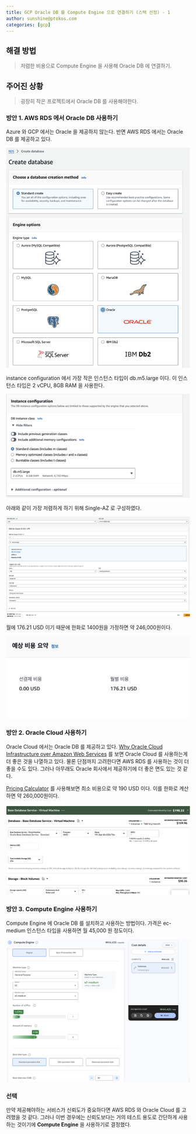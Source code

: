 ```yaml
---
title: GCP Oracle DB 를 Compute Engine 으로 연결하기 (스택 선정) - 1
author: sunshine@ptokos.com
categories: [gcp]
---
```


## 해결 방법
> 저렴한 비용으로 Compute Engine 을 사용해 Oracle DB 에 연결하기.

## 주어진 상황
> 굉장히 작은 프로젝트에서 Oracle DB 를 사용해야한다.

### 방안 1. AWS RDS 에서 Oracle DB 사용하기
Azure 와 GCP 에서는 Oracle 을 제공하지 않는다.
반면 AWS RDS 에서는 Oracle DB 를 제공하고 있다.

![1.png](/assets/img/gcp/gcp-oracle-compute-engine-1.png)

instance configuration 에서 가장 작은 인스턴스 타입이 db.m5.large 이다.
이 인스턴스 타입은 2 vCPU, 8GB RAM 을 사용한다.

![2.png](/assets/img/gcp/gcp-oracle-compute-engine-2.png)

아래와 같이 가장 저렴하게 하기 위해 Single-AZ 로 구성하였다.

![3.png](/assets/img/gcp/gcp-oracle-compute-engine-3.png)

월에 176.21 USD 이기 때문에 한화로 1400원을 가정하면 약 246,000원이다.

![4.png](/assets/img/gcp/gcp-oracle-compute-engine-4.png)

### 방안 2. Oracle Cloud 사용하기
Oracle Cloud 에서는 Oracle DB 를 제공하고 있다. [Why Oracle Cloud Infrastructure over Amazon Web Services](https://www.oracle.com/cloud/oci-vs-aws/) 를 보면 Oracle Cloud 를 사용하는게 더 좋은 것을 나열하고 있다.
물론 단점까지 고려한다면 AWS RDS 를 사용하는 것이 더 좋을 수도 있다. 그러나 아무래도 Oracle 회사에서 제공하기에 더 좋은 면도 있는 것 같다.

[Pricing Calculator](https://www.oracle.com/cloud/costestimator.html) 를 사용해보면 최소 비용으로 약 190 USD 이다.
이를 한화로 계산하면 약 260,000원이다.

![5.png](/assets/img/gcp/gcp-oracle-compute-engine-5.png)

### 방안 3. Compute Engine 사용하기
Compute Engine 에 Oracle DB 를 설치하고 사용하는 방법이다.
가격은 ec-medium 인스턴스 타입을 사용하면 월 45,000 원 정도이다. 

![6.png](/assets/img/gcp/gcp-oracle-compute-engine-6.png)

### 선택
만약 제공해야하는 서비스가 신뢰도가 중요하다면 AWS RDS 와 Oracle Cloud 를 고려했을 것 같다.
그러나 이번 경우에는 신뢰도보다는 거의 테스트 용도로 간단하게 사용하는 것이기에 **Compute Engine** 을 사용하기로 결정했다.

